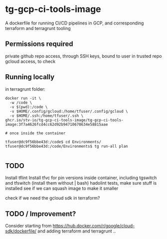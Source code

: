 # tg-gcp-ci-tools-image

A dockerfile for running CI/CD pipelines in GCP, and corresponding terraform and terragrunt tooling

## Permissions required

private github repo access, through SSH keys, bound to user in trusted repo
gcloud access, to check

## Running locally

in terragrunt folder:

```console
docker run -it \
  -w /code \
  -v $(pwd):/code \
  -v $HOME/.config/gcloud:/home/tfuser/.config/gcloud \
  -v $HOME/.ssh:/home/tfuser/.ssh \
ghcr.io/stv-io/tg-gcp-ci-tools-image/tg-gcp-ci-tools-image:3f7a4626fcd4cc62d92b94710670634e58815aae

# once inside the container

tfuser@dc9f56bbe43d:/code$ cd Environments/
tfuser@dc9f56bbe43d:/code/Environments$ tg run-all plan


```

## TODO

Install tflint
Install tfvc for
pin versions inside container, including tgswitch and tfswitch (install them without | bash)
hadolint
tests, make sure stuff is installed
see if we can squash image to make it smaller

check if we need the gcloud sdk in terraform?

## TODO / Improvement?

Consider starting from <https://hub.docker.com/r/google/cloud-sdk/dockerfile/> and adding terraform and terragrunt ..

